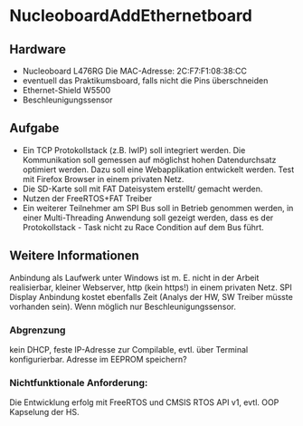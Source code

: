 # NucleoboardAddEthernetboard

## Hardware

- Nucleoboard L476RG
    Die MAC-Adresse: 2C:F7:F1:08:38:CC
- eventuell das Praktikumsboard, falls nicht die Pins überschneiden
- Ethernet-Shield W5500
- Beschleunigungssensor

## Aufgabe

- Ein TCP Protokollstack (z.B. IwIP) soll integriert werden. Die Kommunikation soll
  gemessen auf möglichst hohen Datendurchsatz optimiert werden. Dazu soll eine Webapplikation
  entwickelt werden. Test mit Firefox Browser in einem privaten Netz.
- Die SD-Karte soll mit FAT Dateisystem erstellt/ gemacht werden.
- Nutzen der FreeRTOS+FAT Treiber
- Ein weiterer Teilnehmer am SPI Bus soll in Betrieb genommen werden, in einer Multi-Threading
  Anwendung soll gezeigt werden, dass es der Protokollstack - Task nicht zu Race Condition auf
  dem Bus führt.

## Weitere Informationen

Anbindung als Laufwerk unter Windows ist m. E. nicht in der Arbeit realisierbar, kleiner Webserver,
http (kein https!) in einem privaten Netz. SPI Display Anbindung kostet ebenfalls Zeit (Analys der HW, SW
Treiber müsste vorhanden sein). Wenn möglich nur Beschleunigungssensor.

### Abgrenzung

kein DHCP, feste IP-Adresse zur Compilable, evtl. über Terminal konfigurierbar. Adresse im EEPROM speichern?

### Nichtfunktionale Anforderung:

Die Entwicklung erfolg mit FreeRTOS und CMSIS RTOS API v1, evtl. OOP Kapselung der HS.
